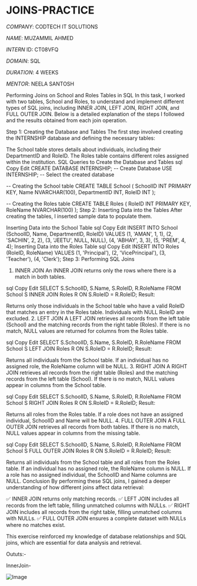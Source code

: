 # JOINS-PRACTICE

*COMPANY*: CODTECH IT SOLUTIONS 

*NAME*: MUZAMMIL AHMED

*INTERN* ID: CT08VFQ

*DOMAIN*: SQL

*DURATION*: 4 WEEKS

*MENTOR*: NEELA SANTOSH

Performing Joins on School and Roles Tables in SQL
In this task, I worked with two tables, School and Roles, to understand and implement different types of SQL joins, including INNER JOIN, LEFT JOIN, RIGHT JOIN, and FULL OUTER JOIN. Below is a detailed explanation of the steps I followed and the results obtained from each join operation.

Step 1: Creating the Database and Tables
The first step involved creating the INTERNSHIP database and defining the necessary tables:

The School table stores details about individuals, including their DepartmentID and RoleID.
The Roles table contains different roles assigned within the institution.
SQL Queries to Create the Database and Tables
sql
Copy
Edit
CREATE DATABASE INTERNSHIP; -- Create Database
USE INTERNSHIP; -- Select the created database

-- Creating the School table
CREATE TABLE School 
(
    SchoolID INT PRIMARY KEY,
    Name NVARCHAR(100),
    DepartmentID INT,
    RoleID INT
);

-- Creating the Roles table
CREATE TABLE Roles 
(
    RoleID INT PRIMARY KEY,
    RoleName NVARCHAR(100)
);
Step 2: Inserting Data into the Tables
After creating the tables, I inserted sample data to populate them.

Inserting Data into the School Table
sql
Copy
Edit
INSERT INTO School (SchoolID, Name, DepartmentID, RoleID) VALUES
(1, 'AMAN', 1, 1),
(2, 'SACHIN', 2, 2),
(3, 'JEETU', NULL, NULL),
(4, 'ABHAY', 3, 3),
(5, 'PREM', 4, 4);
Inserting Data into the Roles Table
sql
Copy
Edit
INSERT INTO Roles (RoleID, RoleName) VALUES
(1, 'Principal'),
(2, 'VicePrincipal'),
(3, 'Teacher'),
(4, 'Clerk');
Step 3: Performing SQL Joins
1. INNER JOIN
An INNER JOIN returns only the rows where there is a match in both tables.

sql
Copy
Edit
SELECT S.SchoolID, S.Name, S.RoleID, R.RoleName
FROM School S
INNER JOIN Roles R ON S.RoleID = R.RoleID;
Result:

Returns only those individuals in the School table who have a valid RoleID that matches an entry in the Roles table.
Individuals with NULL RoleID are excluded.
2. LEFT JOIN
A LEFT JOIN retrieves all records from the left table (School) and the matching records from the right table (Roles). If there is no match, NULL values are returned for columns from the Roles table.

sql
Copy
Edit
SELECT S.SchoolID, S.Name, S.RoleID, R.RoleName
FROM School S
LEFT JOIN Roles R ON S.RoleID = R.RoleID;
Result:

Returns all individuals from the School table.
If an individual has no assigned role, the RoleName column will be NULL.
3. RIGHT JOIN
A RIGHT JOIN retrieves all records from the right table (Roles) and the matching records from the left table (School). If there is no match, NULL values appear in columns from the School table.

sql
Copy
Edit
SELECT S.SchoolID, S.Name, S.RoleID, R.RoleName
FROM School S
RIGHT JOIN Roles R ON S.RoleID = R.RoleID;
Result:

Returns all roles from the Roles table.
If a role does not have an assigned individual, SchoolID and Name will be NULL.
4. FULL OUTER JOIN
A FULL OUTER JOIN retrieves all records from both tables. If there is no match, NULL values appear in columns from the missing table.

sql
Copy
Edit
SELECT S.SchoolID, S.Name, S.RoleID, R.RoleName
FROM School S
FULL OUTER JOIN Roles R ON S.RoleID = R.RoleID;
Result:

Returns all individuals from the School table and all roles from the Roles table.
If an individual has no assigned role, the RoleName column is NULL.
If a role has no assigned individual, the SchoolID and Name columns are NULL.
Conclusion
By performing these SQL joins, I gained a deeper understanding of how different joins affect data retrieval:

✅ INNER JOIN returns only matching records.
✅ LEFT JOIN includes all records from the left table, filling unmatched columns with NULLs.
✅ RIGHT JOIN includes all records from the right table, filling unmatched columns with NULLs.
✅ FULL OUTER JOIN ensures a complete dataset with NULLs where no matches exist.

This exercise reinforced my knowledge of database relationships and SQL joins, which are essential for data analysis and retrieval. 

Oututs:-

InnerJoin-

![Image](https://github.com/user-attachments/assets/539932c4-b5f1-45da-ba41-fce09ff05749)

